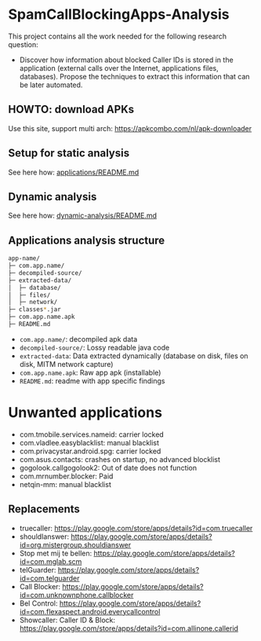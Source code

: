 # SpamCallBlockingApps-Analysis

This project contains all the work needed for the following research question:

- Discover how information about blocked Caller IDs is stored in the application (external calls over the Internet, applications files, databases). Propose the techniques to extract this information that can be later automated.

## HOWTO: download APKs

Use this site, support multi arch: https://apkcombo.com/nl/apk-downloader

## Setup for static analysis

See here how: [applications/README.md](applications/README.md)

## Dynamic analysis

See here how: [dynamic-analysis/README.md](dynamic-analysis/README.md)

## Applications analysis structure

```bash
app-name/
├─ com.app.name/
├─ decompiled-source/
├─ extracted-data/
│  ├─ database/
│  ├─ files/
│  ├─ network/
├─ classes*.jar
├─ com.app.name.apk
├─ README.md
```

- `com.app.name/`: decompiled apk data
- `decompiled-source/`: Lossy readable java code
- `extracted-data`: Data extracted dynamically (database on disk, files on disk, MITM network capture)
- `com.app.name.apk`: Raw app apk (installable)
- `README.md`: readme with app specific findings

# Unwanted applications

- com.tmobile.services.nameid: carrier locked
- com.vladlee.easyblacklist: manual blacklist
- com.privacystar.android.spg: carrier locked
- com.asus.contacts: crashes on startup, no advanced blocklist
- gogolook.callgogolook2: Out of date does not function
- com.mrnumber.blocker: Paid
- netqin-mm: manual blacklist

## Replacements

- truecaller: https://play.google.com/store/apps/details?id=com.truecaller
- shouldIanswer: https://play.google.com/store/apps/details?id=org.mistergroup.shouldianswer
- Stop met mij te bellen: https://play.google.com/store/apps/details?id=com.mglab.scm
- telGuarder: https://play.google.com/store/apps/details?id=com.telguarder
- Call Blocker: https://play.google.com/store/apps/details?id=com.unknownphone.callblocker
- Bel Control: https://play.google.com/store/apps/details?id=com.flexaspect.android.everycallcontrol
- Showcaller: Caller ID & Block: https://play.google.com/store/apps/details?id=com.allinone.callerid